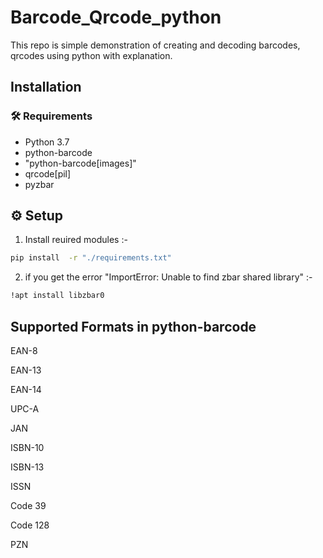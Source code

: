 # Barcode_Qrcode_python

This repo is simple demonstration  of  creating and decoding barcodes, qrcodes using python with explanation.


## Installation 

### :hammer_and_wrench: Requirements
* Python 3.7
* python-barcode
* "python-barcode[images]"
* qrcode[pil]
* pyzbar
## :gear: Setup
1. Install reuired modules :-
```bash
pip install  -r "./requirements.txt"
```
2. if you get the error "ImportError: Unable to find zbar shared library" :-
```bash
!apt install libzbar0
```
## Supported Formats in python-barcode
EAN-8

EAN-13

EAN-14

UPC-A

JAN

ISBN-10

ISBN-13

ISSN

Code 39

Code 128

PZN



